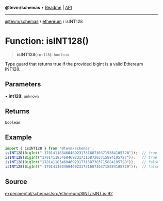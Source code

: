 **@tevm/schemas** • [Readme](../../README.md) \| [API](../../modules.md)

***

[@tevm/schemas](../../README.md) / [ethereum](../README.md) / isINT128

# Function: isINT128()

> **isINT128**(`int128`): `boolean`

Type guard that returns true if the provided bigint is a valid Ethereum INT128.

## Parameters

• **int128**: `unknown`

## Returns

`boolean`

## Example

```ts
import { isINT128 } from '@tevm/schemas';
isINT128(BigInt("-170141183460469231731687303715884105728"));  // true
isINT128(BigInt("170141183460469231731687303715884105727"));   // true
isINT128(BigInt("170141183460469231731687303715884105728"));   // false
isINT128(BigInt("-170141183460469231731687303715884105729"));  // false
````

## Source

[experimental/schemas/src/ethereum/SINT/isINT.js:92](https://github.com/evmts/tevm-monorepo/blob/main/experimental/schemas/src/ethereum/SINT/isINT.js#L92)
